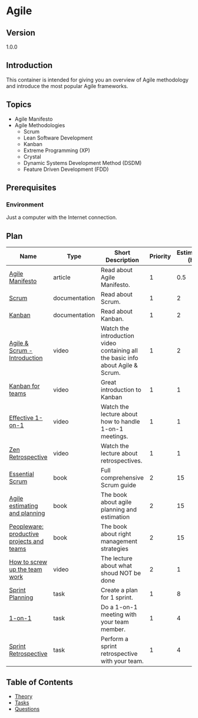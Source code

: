 # Agile

## Version

1.0.0

## Introduction

This container is intended for giving you an overview of Agile methodology and introduce the most popular Agile
frameworks.

## Topics

* Agile Manifesto
* Agile Methodologies
  * Scrum
  * Lean Software Development
  * Kanban
  * Extreme Programming (XP)
  * Crystal
  * Dynamic Systems Development Method (DSDM)
  * Feature Driven Development (FDD)

## Prerequisites

### Environment

Just a computer with the Internet connection.

## Plan

| Name                                                                                             | Type          | Short Description                                                               | Priority | Estimation (h) |
| ------------------------------------------------------------------------------------------------ | ------------- | ------------------------------------------------------------------------------- | -------- | -------------- |
| [Agile Manifesto](https://agilemanifesto.org/iso/en/manifesto.html)                              | article       | Read about Agile Manifesto.                                                     | 1        | 0.5            |
| [Scrum](https://www.atlassian.com/agile/scrum)                                                   | documentation | Read about Scrum.                                                               | 1        | 2              |
| [Kanban](https://www.atlassian.com/agile/kanban)                                                 | documentation | Read about Kanban.                                                              | 1        | 2              |
| [Agile & Scrum - Introduction](https://www.youtube.com/watch?v=2uFA3f74D0Q)                      | video         | Watch the introduction video containing all the basic info about Agile & Scrum. | 1        | 2              |
| [Kanban for teams](https://www.youtube.com/watch?v=vkDJ49zhQkg)                                  | video         | Great introduction to Kanban                                                    | 1        | 1              |
| [Effective 1-on-1](https://www.youtube.com/watch?v=oWNgix2sNJ8)                                  | video         | Watch the lecture about how to handle 1-on-1 meetings.                          | 1        | 1              |
| [Zen Retrospective](https://www.youtube.com/watch?v=nuCBH65VQKY)                                 | video         | Watch the lecture about retrospectives.                                         | 1        | 1              |
| [Essential Scrum](https://bit.ly/2zpdlgw)                                                        | book          | Full comprehensive Scrum guide                                                  | 2        | 15             |
| [Agile estimating and planning](http://maxima-library.org/component/maxlib/b/454913?format=read) | book          | The book about agile planning and estimation                                    | 2        | 15             |
| [Peopleware: productive projects and teams](http://www.e-reading.club/book.php?book=21492)       | book          | The book about right management strategies                                      | 2        | 15             |
| [How to screw up the team work](https://www.youtube.com/watch?v=2yG1MUf2boc)                     | video         | The lecture about what shoud NOT be done                                        | 2        | 1              |
| [Sprint Planning](./tasks/sprint-planning/readme.md)                                             | task          | Create a plan for 1 sprint.                                                     | 1        | 8              |
| [1-on-1](./tasks/1-on-1/readme.md)                                                               | task          | Do a 1-on-1 meeting with your team member.                                      | 1        | 4              |
| [Sprint Retrospective](./tasks/retro/readme.md)                                                  | task          | Perform a sprint retrospective with your team.                                  | 1        | 4              |

## Table of Contents

* [Theory](./theory/readme.md)
* [Tasks](./tasks/readme.md)
* [Questions](./questions/readme.md)
